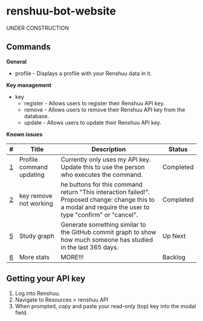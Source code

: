 # renshuu-bot-website

UNDER CONSTRUCTION

## Commands

**General**

- profile - Displays a profile with your Renshuu data in it.

**Key management**

- key
  - register - Allows users to register their Renshuu API key.
  - remove - Allows users to remove their Renshuu API key from the database.
  - update - Allows users to update their Renshuu API key.

**Known issues**

| # | Title | Description | Status |
| --- | --- | --- | --- |
| [1](https://github.com/Screemm/Renshuu/issues/1) | Profile command updating | Currently only uses my API key. Update this to use the person who executes the command. | Completed |
| [2](https://github.com/Screemm/Renshuu/issues/2) | key remove not working | he buttons for this command return "This interaction failed!". Proposed change: change this to a modal and require the user to type "confirm" or "cancel". | Completed |
| [5](https://github.com/Screemm/Renshuu/issues/5) | Study graph | Generate something similar to the GitHub commit graph to show how much someone has studied in the last 365 days. | Up Next |
| [6](https://github.com/Screemm/Renshuu/issues/6) | More stats | MORE!!! | Backlog |

## Getting your API key

1. Log into Renshuu.
2. Navigate to Resources > renshuu API
3. When prompted, copy and paste your read-only (top) key into the modal field.
